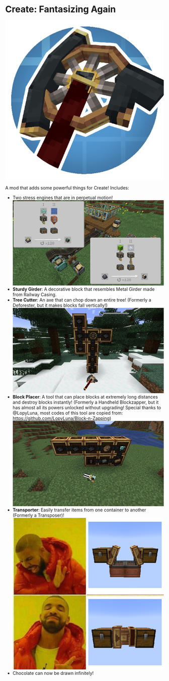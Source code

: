 # Create: Fantasizing Again
![Icon](/src/main/resources/icon.png)

A mod that adds some powerful things for Create! Includes:
- Two stress engines that are in perpetual motion!
  ![Engine](/src/unused/screencap_engine.png)
- **Sturdy Girder**: A decorative block that resembles Metal Girder made from Railway Casing.
- **Tree Cutter**: An axe that can chop down an entire tree! (Formerly a Deforester, but it makes blocks fall vertically!)
  ![TreeCutter](/src/unused/screencap_tree_cutter.png)
- **Block Placer**: A tool that can place blocks at extremely long distances and destroy blocks instantly! (Formerly a Handheld Blockzapper, but it has almost all its powers unlocked without upgrading! Special thanks to @LopyLuna, most codes of this tool are copied from: https://github.com/LopyLuna/Block-n-Zapping)
  ![BlockPlacer](/src/unused/screencap_block_placer.png)
- **Transporter**: Easily transfer items from one container to another (Formerly a Transposer)!
  ![Transporter](/src/unused/transporter.png)
- Chocolate can now be drawn infinitely!